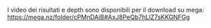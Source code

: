 I video dei risultati e depth sono disponibili per il download su mega:  https://mega.nz/folder/cPMnDAiB#AxJ8PeQb7hLlZ7sKKGNFGg
